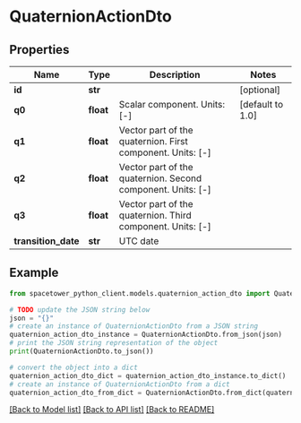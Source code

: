 # QuaternionActionDto


## Properties

Name | Type | Description | Notes
------------ | ------------- | ------------- | -------------
**id** | **str** |  | [optional] 
**q0** | **float** | Scalar component. Units: [-] | [default to 1.0]
**q1** | **float** | Vector part of the quaternion. First component. Units: [-] | 
**q2** | **float** | Vector part of the quaternion. Second component. Units: [-] | 
**q3** | **float** | Vector part of the quaternion. Third component. Units: [-] | 
**transition_date** | **str** | UTC date | 

## Example

```python
from spacetower_python_client.models.quaternion_action_dto import QuaternionActionDto

# TODO update the JSON string below
json = "{}"
# create an instance of QuaternionActionDto from a JSON string
quaternion_action_dto_instance = QuaternionActionDto.from_json(json)
# print the JSON string representation of the object
print(QuaternionActionDto.to_json())

# convert the object into a dict
quaternion_action_dto_dict = quaternion_action_dto_instance.to_dict()
# create an instance of QuaternionActionDto from a dict
quaternion_action_dto_from_dict = QuaternionActionDto.from_dict(quaternion_action_dto_dict)
```
[[Back to Model list]](../README.md#documentation-for-models) [[Back to API list]](../README.md#documentation-for-api-endpoints) [[Back to README]](../README.md)


